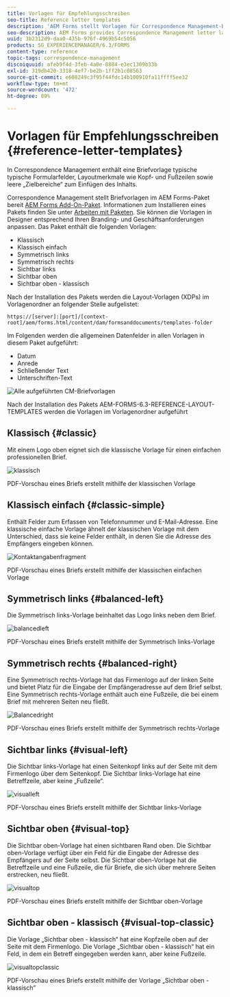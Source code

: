 ```yaml
---
title: Vorlagen für Empfehlungsschreiben
seo-title: Reference letter templates
description: 'AEM Forms stellt Vorlagen für Correspondence Management-Brieflayout, die Sie zum schnellen Erstellen von Briefen verwenden können. '
seo-description: AEM Forms provides Correspondence Management letter layout templates that you can use to create letters quickly.
uuid: 3b2312d9-daa0-435b-976f-4969b54c5056
products: SG_EXPERIENCEMANAGER/6.3/FORMS
content-type: reference
topic-tags: correspondence-management
discoiquuid: afeb9f4d-3feb-4a0e-8884-e3ec1309b33b
exl-id: 319db420-3318-4ef7-be2b-1ff2b1c08563
source-git-commit: e608249c3f95f44fdc14b100910fa11ffff5ee32
workflow-type: tm+mt
source-wordcount: '472'
ht-degree: 89%

---
```


# Vorlagen für Empfehlungsschreiben {#reference-letter-templates}

In Correspondence Management enthält eine Briefvorlage typische typische Formularfelder, Layoutmerkmale wie Kopf- und Fußzeilen sowie leere „Zielbereiche“ zum Einfügen des Inhalts.

Correspondence Management stellt Briefvorlagen im AEM Forms-Paket bereit [AEM Forms Add-On-Paket](https://experienceleague.adobe.com/docs/experience-manager-release-information/aem-release-updates/forms-updates/aem-forms-releases.html). Informationen zum Installieren eines Pakets finden Sie unter [Arbeiten mit Paketen](/help/sites-administering/package-manager.md). Sie können die Vorlagen in Designer entsprechend Ihren Branding- und Geschäftsanforderungen anpassen. Das Paket enthält die folgenden Vorlagen:

* Klassisch
* Klassisch einfach
* Symmetrisch links
* Symmetrisch rechts
* Sichtbar links
* Sichtbar oben
* Sichtbar oben - klassisch

Nach der Installation des Pakets werden die Layout-Vorlagen (XDPs) im Vorlagenordner an folgender Stelle aufgelistet:

`https://[server]:[port]/[context-root]/aem/forms.html/content/dam/formsanddocuments/templates-folder`

Im Folgenden werden die allgemeinen Datenfelder in allen Vorlagen in diesem Paket aufgeführt:

* Datum
* Anrede
* Schließender Text
* Unterschriften-Text

![Alle aufgeführten CM-Briefvorlagen](assets/templatescorrespondence.png)

Nach der Installation des Pakets AEM-FORMS-6.3-REFERENCE-LAYOUT-TEMPLATES werden die Vorlagen im Vorlagenordner aufgeführt

## Klassisch {#classic}

Mit einem Logo oben eignet sich die klassische Vorlage für einen einfachen professionellen Brief.

![klassisch](assets/classic.png)

PDF-Vorschau eines Briefs erstellt mithilfe der klassischen Vorlage

## Klassisch einfach {#classic-simple}

Enthält Felder zum Erfassen von Telefonnummer und E-Mail-Adresse. Eine klassische einfache Vorlage ähnelt der klassischen Vorlage mit dem Unterschied, dass sie keine Felder enthält, in denen Sie die Adresse des Empfängers eingeben können.

![Kontaktangabenfragment](assets/classicsimple.png)

PDF-Vorschau eines Briefs erstellt mithilfe der klassischen einfachen Vorlage

## Symmetrisch links {#balanced-left}

Die Symmetrisch links-Vorlage beinhaltet das Logo links neben dem Brief.

![balancedleft](assets/balancedleft.png)

PDF-Vorschau eines Briefs erstellt mithilfe der Symmetrisch links-Vorlage

## Symmetrisch rechts {#balanced-right}

Eine Symmetrisch rechts-Vorlage hat das Firmenlogo auf der linken Seite und bietet Platz für die Eingabe der Empfängeradresse auf dem Brief selbst. Eine Symmetrisch rechts-Vorlage enthält auch eine Fußzeile, die bei einem Brief mit mehreren Seiten neu fließt.

![Balancedright](assets/balancedright.png)

PDF-Vorschau eines Briefs erstellt mithilfe der Symmetrisch rechts-Vorlage

## Sichtbar links {#visual-left}

Die Sichtbar links-Vorlage hat einen Seitenkopf links auf der Seite mit dem Firmenlogo über dem Seitenkopf. Die Sichtbar links-Vorlage hat eine Betreffzeile, aber keine „Fußzeile“.

![visualleft](assets/visualleft.png)

PDF-Vorschau eines Briefs erstellt mithilfe der Sichtbar links-Vorlage

## Sichtbar oben {#visual-top}

Die Sichtbar oben-Vorlage hat einen sichtbaren Rand oben. Die Sichtbar oben-Vorlage verfügt über ein Feld für die Eingabe der Adresse des Empfängers auf der Seite selbst. Die Sichtbar oben-Vorlage hat die Betreffzeile und eine Fußzeile, die für Briefe, die sich über mehrere Seiten erstrecken, neu fließt.

![visualtop](assets/visualtop.png)

PDF-Vorschau eines Briefs erstellt mithilfe der Sichtbar oben-Vorlage

## Sichtbar oben - klassisch {#visual-top-classic}

Die Vorlage „Sichtbar oben - klassisch“ hat eine Kopfzeile oben auf der Seite mit dem Firmenlogo. Die Vorlage „Sichtbar oben - klassisch“ hat ein Feld, in dem ein Betreff eingegeben werden kann, aber keine Fußzeile.

![visualtopclassic](assets/visualtopclassic.png)

PDF-Vorschau eines Briefs erstellt mithilfe der Vorlage „Sichtbar oben - klassisch“
